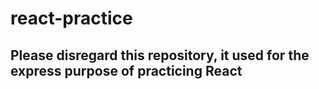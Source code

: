 # react-practice

## Please disregard this repository, it used for the express purpose of practicing React
